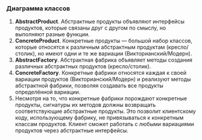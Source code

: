 ﻿### Диаграмма классов
1. **AbstractProduct**. Абстрактные продукты объявляют интерфейсы продуктов, которые связаны друг с другом по смыслу, но выполняют разные функции.
2. **ConcreteProduct**. Конкретные продукты — большой набор классов, которые относятся к различным абстрактным продуктам (кресло/столик), но имеют одни и те же вариации (Викторианский/Модерн).
3. **AbstractFactory**. Абстрактная фабрика объявляет методы создания различных абстрактных продуктов (кресло/столик).
4. **ConcreteFactory**. Конкретные фабрики относятся каждая к своей вариации продуктов (Викторианский/Модерн) и реализуют методы абстрактной фабрики, позволяя создавать все продукты определённой вариации.
5. Несмотря на то, что конкретные фабрики порождают конкретные продукты, сигнатуры их методов должны возвращать соответствующие абстрактные продукты. Это позволит клиентскому коду, использующему фабрику, не привязываться к конкретным классам продуктов.
Клиент сможет работать с любыми вариациями продуктов через абстрактные интерфейсы.